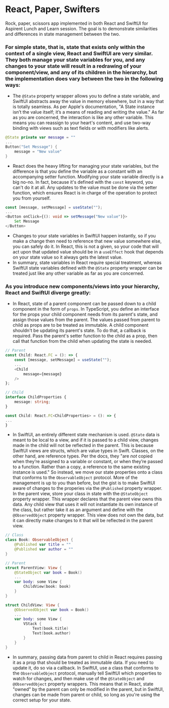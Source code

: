 # React, Paper, Swifters
Rock, paper, scissors app implemented in both React and SwiftUI for Aspirent Lunch and Learn session. The goal is to demonstrate similarities and differences in state management between the two.

### For simple state, that is, state that exists only within the context of a single view, React and SwiftUI are very similar. They both manage your state variables for you, and any changes to your state will result in a redrawing of your component/view, and any of its children in the hierarchy, but the implementation does vary between the two in the following ways:

- The `@State` property wrapper allows you to define a state variable, and SwiftUI abstracts away the value in memory elsewhere, but in a way that is totally seamless. As per Apple's documentation, "A State instance isn’t the value itself; it’s a means of reading and writing the value." As far as you are concerned, the interaction is like any other variable. This means you can reassign to your heart's content, and use two-way binding with views such as text fields or with modifiers like alerts.
``` Swift
@State private var message = ""
...
Button("Set Message") {
    message = "New value"
}
```
- React does the heavy lifting for managing your state variables, but the difference is that you define the variable as a constant with an accompanying setter function. Modifying your state variable directly is a big no-no. In fact, because it's defined with the `const` keyword, you can't do it at all. Any updates to the value must be done via the setter function, which ensures React is in charge of the operation to protect you from yourself.
``` TypeScript
const [message, setMessage] = useState("");
...
<Button onClick={(): void => setMessage("New value")}>
    Set Message
</Button>
```
- Changes to your state variables in SwiftUI happen instantly, so if you make a change then need to reference that new value somewhere else, you can safely do it. In React, this is not a given, so your code that will act upon that updated value should be in a `useEffect` hook that depends on your state value so it always gets the latest value.
- In summary, state variables in React require special treatment, whereas SwiftUI state variables defined with the `@State` property wrapper can be treated just like any other variable as far as you are concerned.

### As you introduce new components/views into your hierarchy, React and SwiftUI diverge greatly:
- In React, state of a parent component can be passed down to a child component in the form of `props`. In TypeScript, you define an interface for the props your child component needs from its parent's state, and assign those values from the parent. The values passed from parent to child as props are to be treated as immutable. A child component shouldn't be updating its parent's state. To do that, a callback is required. Pass the parent's setter function to the child as a prop, then call that function from the child when updating the state is needed.
``` TypeScript
// Parent
const Child: React.FC = (): => {
    const [message, setMessage] = useState("");
    ...
    <Child
        message={message}
    />
};

// Child
interface ChildProperties {
    message: string;
}

const Child: React.FC<ChildProperties> = (): => {
...
}
```
- In SwiftUI, an entirely different state mechanism is used. `@State` data is meant to be local to a view, and if it is passed to a child view, changes made in the child will not be reflected in the parent. This is because SwiftUI views are structs, which are value types in Swift. Classes, on the other hand, are reference types. Per the docs, they "are *not* copied when they’re assigned to a variable or constant, or when they’re passed to a function. Rather than a copy, a reference to the same existing instance is used." So instead, we move our state properties onto a class that conforms to the `ObservableObject` protocol. More of the management is up to you than before, but the gist is to make SwiftUI aware of changes to the properies via the `@Published` property wrapper. In the parent view, store your class in state with the `@StateObject` property wrapper. This wrapper declares that the parent view owns this data. Any child view that uses it will not instantiate its own instance of the class, but rather take it as an argument and define with the `@ObservedObject` property wrapper. This view does not own the data, but it can directly make changes to it that will be reflected in the parent view.
``` Swift
// Class
class Book: ObservableObject {
    @Published var title = ""
    @Published var author = ""
}

// Parent
struct ParentView: View {
    @StateObject var book = Book()
    ...
    var body: some View {
        ChildView(book: book)
    }
}

struct ChildView: View {
    @ObservedObject var book = Book()
    ...
    var body: some View {
        VStack {
            Text(book.title)
            Text(book.author)
        }
    }
}
```
- In summary, passing data from parent to child in React requires passing it as a prop that should be treated as immutable data. If you need to update it, do so via a callback. In SwiftUI, use a class that conforms to the `ObservableObject` protocol, manually tell SwiftUI which properties to watch for changes, and then make use of the `@StateObject` and `@ObservedObject` property wrappers. This means that in React, state "owned" by the parent can only be modified in the parent, but in SwiftUI, changes can be made from parent or child, so long as you're using the correct setup for your state.
